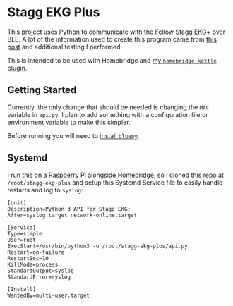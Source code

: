 # Stagg EKG Plus
This project uses Python to communicate with the [Fellow Stagg EKG+]() over BLE. A lot of the information used to create this program came from [this post](https://www.reddit.com/r/homeassistant/comments/ek47k2/ble_reverse_engineering_a_fellow_stagg_ekg_kettle/) and additional testing I performed.

This is intended to be used with Homebridge and [my `homebridge-kettle` plugin](https://github.com/calvinmclean/homebridge-kettle).


## Getting Started
Currently, the only change that should be needed is changing the `MAC` variable in `api.py`. I plan to add something with a configuration file or environment variable to make this simpler.

Before running you will need to [install `bluepy`](https://github.com/IanHarvey/bluepy).


## Systemd
I run this on a Raspberry Pi alongside Homebridge, so I cloned this repo at `/root/stagg-ekg-plus` and setup this Systemd Service file to easily handle restarts and log to `syslog`:
```
[Unit]
Description=Python 3 API for Stagg EKG+
After=syslog.target network-online.target

[Service]
Type=simple
User=root
ExecStart=/usr/bin/python3 -u /root/stagg-ekg-plus/api.py
Restart=on-failure
RestartSec=10
KillMode=process
StandardOutput=syslog
StandardError=syslog

[Install]
WantedBy=multi-user.target
```

